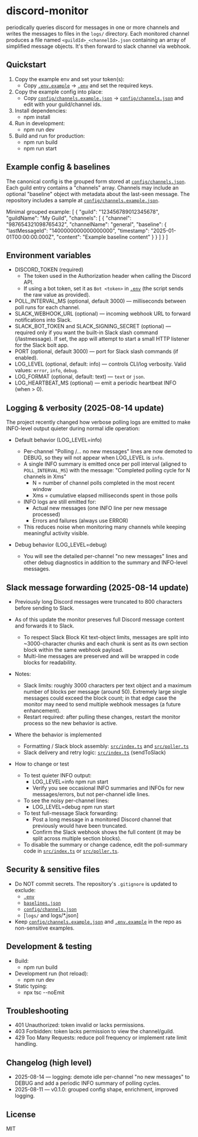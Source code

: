 # discord-monitor

periodically queries discord for messages in one or
more channels and writes the messages to files in the `logs/` directory. Each
monitored channel produces a file named `<guildId>_<channelId>.json` containing
an array of simplified message objects. It's then forward to slack channel via webhook.

Quickstart
----------
1. Copy the example env and set your token(s):
   - Copy [`.env.example`](.env.example:1) → [`.env`](.env:1) and set the required keys.
2. Copy the example config into place:
   - Copy [`config/channels.example.json`](config/channels.example.json:1) → [`config/channels.json`](config/channels.json:1) and edit with your guild/channel ids.
3. Install dependencies:
   - npm install
4. Run in development:
   - npm run dev
5. Build and run for production:
   - npm run build
   - npm run start

Example config & baselines
-------------------------
The canonical config is the grouped form stored at [`config/channels.json`](config/channels.json:1).
Each guild entry contains a "channels" array. Channels may include an optional
"baseline" object with metadata about the last-seen message. The repository
includes a sample at [`config/channels.example.json`](config/channels.example.json:1).

Minimal grouped example:
[
  {
    "guild": "123456789012345678",
    "guildName": "My Guild",
    "channels": [
      {
        "channel": "987654321098765432",
        "channelName": "general",
        "baseline": {
          "lastMessageId": "1400000000000000000",
          "timestamp": "2025-01-01T00:00:00.000Z",
          "content": "Example baseline content"
        }
      }
    ]
  }
]

Environment variables
---------------------
- DISCORD_TOKEN (required)
  - The token used in the Authorization header when calling the Discord API.
  - If using a bot token, set it as `Bot <token>` in [`.env`](.env:1) (the script sends the raw value as provided).
- POLL_INTERVAL_MS (optional, default 3000) — milliseconds between poll runs for each channel.
- SLACK_WEBHOOK_URL (optional) — incoming webhook URL to forward notifications into Slack.
- SLACK_BOT_TOKEN and SLACK_SIGNING_SECRET (optional) — required only if you want the built-in Slack slash command (/lastmessage). If set, the app will attempt to start a small HTTP listener for the Slack bolt app.
- PORT (optional, default 3000) — port for Slack slash commands (if enabled).
- LOG_LEVEL (optional, default: info) — controls CLI/log verbosity. Valid values: `error`, `info`, `debug`.
- LOG_FORMAT (optional, default: text) — `text` or `json`.
- LOG_HEARTBEAT_MS (optional) — emit a periodic heartbeat INFO (when > 0).

Logging & verbosity (2025-08-14 update)
---------------------------------------
The project recently changed how verbose polling logs are emitted to make INFO-level output quieter during normal idle operation:

- Default behavior (LOG_LEVEL=info)
  - Per-channel "Polling <guild>/<channel>... no new messages" lines are now demoted to DEBUG, so they will not appear when LOG_LEVEL is `info`.
  - A single INFO summary is emitted once per poll interval (aligned to `POLL_INTERVAL_MS`) with the message:
    "Completed polling cycle for N channels in Xms"
    - N = number of channel polls completed in the most recent window
    - Xms = cumulative elapsed milliseconds spent in those polls
  - INFO logs are still emitted for:
    - Actual new messages (one INFO line per new message processed)
    - Errors and failures (always use ERROR)
  - This reduces noise when monitoring many channels while keeping meaningful activity visible.

- Debug behavior (LOG_LEVEL=debug)
  - You will see the detailed per-channel "no new messages" lines and other debug diagnostics in addition to the summary and INFO-level messages.

Slack message forwarding (2025-08-14 update)
--------------------------------------------
- Previously long Discord messages were truncated to 800 characters before sending to Slack.
- As of this update the monitor preserves full Discord message content and forwards it to Slack.
  - To respect Slack Block Kit text-object limits, messages are split into ~3000-character chunks and each chunk is sent as its own section block within the same webhook payload.
  - Multi-line messages are preserved and will be wrapped in code blocks for readability.
- Notes:
  - Slack limits: roughly 3000 characters per text object and a maximum number of blocks per message (around 50). Extremely large single messages could exceed the block count; in that edge case the monitor may need to send multiple webhook messages (a future enhancement).
  - Restart required: after pulling these changes, restart the monitor process so the new behavior is active.

- Where the behavior is implemented
  - Formatting / Slack block assembly: [`src/index.ts`](src/index.ts:1) and [`src/poller.ts`](src/poller.ts:1)
  - Slack delivery and retry logic: [`src/index.ts`](src/index.ts:1) (sendToSlack)

- How to change or test
  - To test quieter INFO output:
    - LOG_LEVEL=info npm run start
    - Verify you see occasional INFO summaries and INFOs for new messages/errors, but not per-channel idle lines.
  - To see the noisy per-channel lines:
    - LOG_LEVEL=debug npm run start
  - To test full-message Slack forwarding:
    - Post a long message in a monitored Discord channel that previously would have been truncated.
    - Confirm the Slack webhook shows the full content (it may be split across multiple section blocks).
  - To disable the summary or change cadence, edit the poll-summary code in [`src/index.ts`](src/index.ts:1) or [`src/poller.ts`](src/poller.ts:1).

Security & sensitive files
-------------------------
- Do NOT commit secrets. The repository's `.gitignore` is updated to exclude:
  - [`.env`](.env:1)
  - [`baselines.json`](baselines.json:1)
  - [`config/channels.json`](config/channels.json:1)
  - [`logs/` and logs/*.json]
- Keep [`config/channels.example.json`](config/channels.example.json:1) and [`.env.example`](.env.example:1) in the repo as non-sensitive examples.

Development & testing
---------------------
- Build:
  - npm run build
- Development run (hot reload):
  - npm run dev
- Static typing:
  - npx tsc --noEmit

Troubleshooting
---------------
- 401 Unauthorized: token invalid or lacks permissions.
- 403 Forbidden: token lacks permission to view the channel/guild.
- 429 Too Many Requests: reduce poll frequency or implement rate limit handling.

Changelog (high level)
----------------------
- 2025-08-14 — logging: demote idle per-channel "no new messages" to DEBUG and add a periodic INFO summary of polling cycles.
- 2025-08-11 — v0.1.0: grouped config shape, enrichment, improved logging.

License
-------
MIT